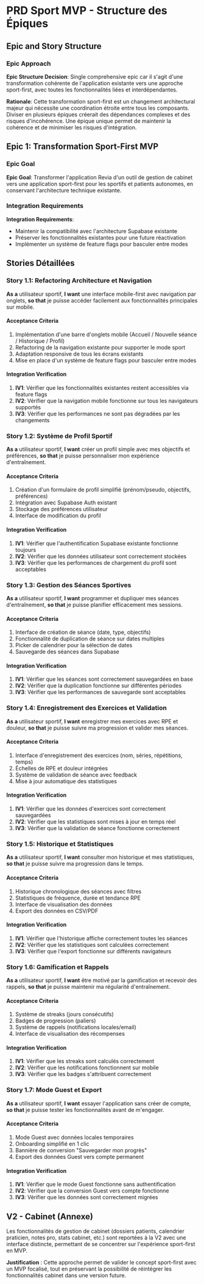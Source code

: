 # PRD Sport MVP - Structure des Épiques

## Epic and Story Structure

### Epic Approach

**Epic Structure Decision**: Single comprehensive epic car il s'agit d'une transformation cohérente de l'application existante vers une approche sport-first, avec toutes les fonctionnalités liées et interdépendantes.

**Rationale**: Cette transformation sport-first est un changement architectural majeur qui nécessite une coordination étroite entre tous les composants. Diviser en plusieurs épiques créerait des dépendances complexes et des risques d'incohérence. Une épique unique permet de maintenir la cohérence et de minimiser les risques d'intégration.

## Epic 1: Transformation Sport-First MVP

### Epic Goal

**Epic Goal**: Transformer l'application Revia d'un outil de gestion de cabinet vers une application sport-first pour les sportifs et patients autonomes, en conservant l'architecture technique existante.

### Integration Requirements

**Integration Requirements**: 
- Maintenir la compatibilité avec l'architecture Supabase existante
- Préserver les fonctionnalités existantes pour une future réactivation
- Implémenter un système de feature flags pour basculer entre modes

## Stories Détaillées

### Story 1.1: Refactoring Architecture et Navigation

**As a** utilisateur sportif,
**I want** une interface mobile-first avec navigation par onglets,
**so that** je puisse accéder facilement aux fonctionnalités principales sur mobile.

#### Acceptance Criteria
1. Implémentation d'une barre d'onglets mobile (Accueil / Nouvelle séance / Historique / Profil)
2. Refactoring de la navigation existante pour supporter le mode sport
3. Adaptation responsive de tous les écrans existants
4. Mise en place d'un système de feature flags pour basculer entre modes

#### Integration Verification
1. **IV1**: Vérifier que les fonctionnalités existantes restent accessibles via feature flags
2. **IV2**: Vérifier que la navigation mobile fonctionne sur tous les navigateurs supportés
3. **IV3**: Vérifier que les performances ne sont pas dégradées par les changements

### Story 1.2: Système de Profil Sportif

**As a** utilisateur sportif,
**I want** créer un profil simple avec mes objectifs et préférences,
**so that** je puisse personnaliser mon expérience d'entraînement.

#### Acceptance Criteria
1. Création d'un formulaire de profil simplifié (prénom/pseudo, objectifs, préférences)
2. Intégration avec Supabase Auth existant
3. Stockage des préférences utilisateur
4. Interface de modification du profil

#### Integration Verification
1. **IV1**: Vérifier que l'authentification Supabase existante fonctionne toujours
2. **IV2**: Vérifier que les données utilisateur sont correctement stockées
3. **IV3**: Vérifier que les performances de chargement du profil sont acceptables

### Story 1.3: Gestion des Séances Sportives

**As a** utilisateur sportif,
**I want** programmer et dupliquer mes séances d'entraînement,
**so that** je puisse planifier efficacement mes sessions.

#### Acceptance Criteria
1. Interface de création de séance (date, type, objectifs)
2. Fonctionnalité de duplication de séance sur dates multiples
3. Picker de calendrier pour la sélection de dates
4. Sauvegarde des séances dans Supabase

#### Integration Verification
1. **IV1**: Vérifier que les séances sont correctement sauvegardées en base
2. **IV2**: Vérifier que la duplication fonctionne sur différentes périodes
3. **IV3**: Vérifier que les performances de sauvegarde sont acceptables

### Story 1.4: Enregistrement des Exercices et Validation

**As a** utilisateur sportif,
**I want** enregistrer mes exercices avec RPE et douleur,
**so that** je puisse suivre ma progression et valider mes séances.

#### Acceptance Criteria
1. Interface d'enregistrement des exercices (nom, séries, répétitions, temps)
2. Échelles de RPE et douleur intégrées
3. Système de validation de séance avec feedback
4. Mise à jour automatique des statistiques

#### Integration Verification
1. **IV1**: Vérifier que les données d'exercices sont correctement sauvegardées
2. **IV2**: Vérifier que les statistiques sont mises à jour en temps réel
3. **IV3**: Vérifier que la validation de séance fonctionne correctement

### Story 1.5: Historique et Statistiques

**As a** utilisateur sportif,
**I want** consulter mon historique et mes statistiques,
**so that** je puisse suivre ma progression dans le temps.

#### Acceptance Criteria
1. Historique chronologique des séances avec filtres
2. Statistiques de fréquence, durée et tendance RPE
3. Interface de visualisation des données
4. Export des données en CSV/PDF

#### Integration Verification
1. **IV1**: Vérifier que l'historique affiche correctement toutes les séances
2. **IV2**: Vérifier que les statistiques sont calculées correctement
3. **IV3**: Vérifier que l'export fonctionne sur différents navigateurs

### Story 1.6: Gamification et Rappels

**As a** utilisateur sportif,
**I want** être motivé par la gamification et recevoir des rappels,
**so that** je puisse maintenir ma régularité d'entraînement.

#### Acceptance Criteria
1. Système de streaks (jours consécutifs)
2. Badges de progression (paliers)
3. Système de rappels (notifications locales/email)
4. Interface de visualisation des récompenses

#### Integration Verification
1. **IV1**: Vérifier que les streaks sont calculés correctement
2. **IV2**: Vérifier que les notifications fonctionnent sur mobile
3. **IV3**: Vérifier que les badges s'attribuent correctement

### Story 1.7: Mode Guest et Export

**As a** utilisateur sportif,
**I want** essayer l'application sans créer de compte,
**so that** je puisse tester les fonctionnalités avant de m'engager.

#### Acceptance Criteria
1. Mode Guest avec données locales temporaires
2. Onboarding simplifié en 1 clic
3. Bannière de conversion "Sauvegarder mon progrès"
4. Export des données Guest vers compte permanent

#### Integration Verification
1. **IV1**: Vérifier que le mode Guest fonctionne sans authentification
2. **IV2**: Vérifier que la conversion Guest vers compte fonctionne
3. **IV3**: Vérifier que les données sont correctement migrées

## V2 - Cabinet (Annexe)

Les fonctionnalités de gestion de cabinet (dossiers patients, calendrier praticien, notes pro, stats cabinet, etc.) sont reportées à la V2 avec une interface distincte, permettant de se concentrer sur l'expérience sport-first en MVP.

**Justification** : Cette approche permet de valider le concept sport-first avec un MVP focalisé, tout en préservant la possibilité de réintégrer les fonctionnalités cabinet dans une version future.
